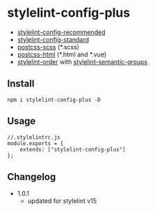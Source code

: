 # stylelint-config-plus

- [stylelint-config-recommended](https://github.com/stylelint/stylelint-config-recommended)
- [stylelint-config-standard](https://github.com/stylelint/stylelint-config-standard)
- [postcss-scss](https://github.com/postcss/postcss-scss) (*.scss)
- [postcss-html](https://www.npmjs.com/package/postcss-html) (*.html and *.vue)
- [stylelint-order](https://github.com/hudochenkov/stylelint-order) with [stylelint-semantic-groups](https://github.com/theKashey/stylelint-semantic-groups)

## Install
```
npm i stylelint-config-plus -D
```

## Usage
```
//.stylelintrc.js
module.exports = {
    extends: ["stylelint-config-plus"]
};
```


## Changelog
- 1.0.1
    - updated for stylelint v15
